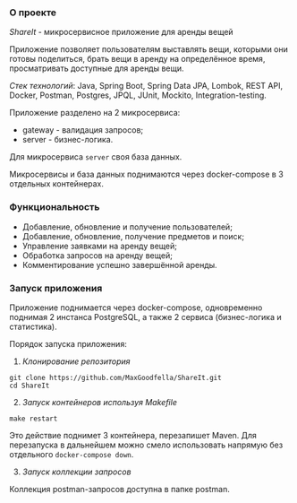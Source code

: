 ### О проекте 

*ShareIt* - микросервисное приложение для аренды вещей

Приложение позволяет пользователям выставлять вещи, которыми они готовы поделиться, брать вещи в аренду на определённое время, просматривать доступные для аренды вещи.

*Cтек технологий*: Java, Spring Boot, Spring Data JPA, Lombok, REST API, Docker, Postman, Postgres, JPQL, JUnit, Mockito, Integration-testing.

Приложение разделено на 2 микросервиса: 
- gateway - валидация запросов;
- server - бизнес-логика.

Для микросервиса ``` server ``` своя база данных.

Микросервисы и база данных поднимаются через docker-compose в 3 отдельных контейнерах.

### Функциональность 

- Добавление, обновление и получение пользователей;
- Добавление, обновление, получение предметов и поиск;
- Управление заявками на аренду вещей;
- Обработка запросов на аренду вещей;
- Комментирование успешно завершённой аренды.

### Запуск приложения

Приложение поднимается через docker-compose, одновременно поднимая 2 инстанса PostgreSQL, а также 2 сервиса (бизнес-логика и статистика).

Порядок запуска приложения:
1. *Клонирование репозитория*
```
git clone https://github.com/MaxGoodfella/ShareIt.git
cd ShareIt
```

2. *Запуск контейнеров используя Makefile*
```
make restart
```
Это действие поднимет 3 контейнера, перезапишет Maven. Для перезапуска в дальнейшем можно смело использовать напрямую без отдельного ``` docker-compose down ```.

3. *Запуск коллекции запросов*

Коллекция postman-запросов доступна в папке postman. 
